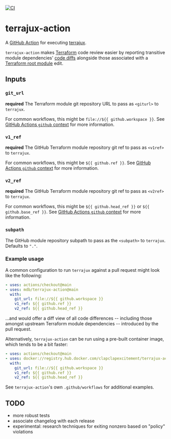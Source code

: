 [![CI](https://github.com/mdb/terrajux-action/actions/workflows/main.yml/badge.svg)](https://github.com/mdb/terrajux-action/actions/workflows/main.yml)

# terrajux-action

A [GitHub Action](https://github.com/features/actions) for executing [terrajux](https://github.com/rhenning/terrajux).

`terrajux-action` makes [Terraform](https://www.terraform.io) code review easier by reporting transitive module dependencies' [code diffs](https://en.wikipedia.org/wiki/Diff) alongside those associated with a [Terraform root module](https://www.terraform.io/docs/language/modules/index.html#the-root-module) edit.

## Inputs

### `git_url`

**required** The Terraform module git repository URL to pass as `<giturl>` to `terrajux`.

For common workflows, this might be `file://${{ github.workspace }}`. See [GitHub Actions `github` context](https://docs.github.com/en/actions/reference/context-and-expression-syntax-for-github-actions#github-context) for more information.

### `v1_ref`

**required** The GitHub Terraform module repository git ref to pass as `<v1ref>` to `terrajux`.

For common workflows, this might be `${{ github.ref }}`. See [GitHub Actions `github` context](https://docs.github.com/en/actions/reference/context-and-expression-syntax-for-github-actions#github-context) for more information.

### `v2_ref`

**required** The GitHub Terraform module repository git ref to pass as `<v2ref>` to `terrajux`.

For common workflows, this might be `${{ github.head_ref }}` or `${{ github.base_ref }}`. See [GitHub Actions `github` context](https://docs.github.com/en/actions/reference/context-and-expression-syntax-for-github-actions#github-context) for more information.

### `subpath`

The GitHub module repository subpath to pass as the `<subpath>` to `terrajux`. Defaults to `"."`.

### Example usage

A common configuration to run `terrajux` against a pull request might look like the following:

```yaml
- uses: actions/checkout@main
- uses: mdb/terrajux-action@main
  with:
    git_url: file://${{ github.workspace }}
    v1_ref: ${{ github.ref }}
    v2_ref: ${{ github.head_ref }}
```

...and would offer a diff view of all code differences -- including those amongst upstream Terraform module dependencies -- introduced by the pull request.

Alternatively, `terrajux-action` can be run using a pre-built container image, which tends to be a bit faster:

```yaml
- uses: actions/checkout@main
- uses: docker://registry.hub.docker.com/clapclapexcitement/terrajux-action:latest
  with:
    git_url: file://${{ github.workspace }}
    v1_ref: ${{ github.ref }}
    v2_ref: ${{ github.head_ref }}
```

See `terrajux-action`'s own `.github/workflows` for additional examples.

## TODO

* more robust tests
* associate changelog with each release
* experimental: research techniques for exiting nonzero based on "policy" violations
